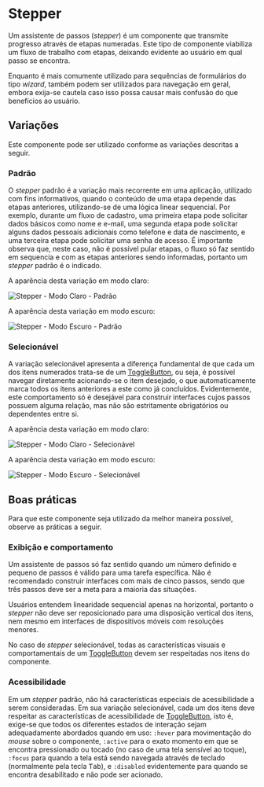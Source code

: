 # Stepper

Um assistente de passos (_stepper_) é um componente que transmite progresso através de etapas numeradas. Este tipo de componente viabiliza um fluxo de trabalho com etapas, deixando evidente ao usuário em qual passo se encontra.

Enquanto é mais comumente utilizado para sequências de formulários do tipo _wizard_, também podem ser utilizados para navegação em geral, embora exija-se cautela caso isso possa causar mais confusão do que benefícios ao usuário.

## Variações

Este componente pode ser utilizado conforme as variações descritas a seguir.

### Padrão

O _stepper_ padrão é a variação mais recorrente em uma aplicação, utilizado com fins informativos, quando o conteúdo de uma etapa depende das etapas anteriores, utilizando-se de uma lógica linear sequencial. Por exemplo, durante um fluxo de cadastro, uma primeira etapa pode solicitar dados básicos como nome e e-mail, uma segunda etapa pode solicitar alguns dados pessoais adicionais como telefone e data de nascimento, e uma terceira etapa pode solicitar uma senha de acesso. É importante observa que, neste caso, não é possível pular etapas, o fluxo só faz sentido em sequencia e com as etapas anteriores sendo informadas, portanto um _stepper_ padrão é o indicado.

A aparência desta variação em modo claro:

![Stepper - Modo Claro - Padrão](~@source/assets/images/component-stepper-light-standard.png)

A aparência desta variação em modo escuro:

![Stepper - Modo Escuro - Padrão](~@source/assets/images/component-stepper-dark-standard.png)

### Selecionável

A variação selecionável apresenta a diferença fundamental de que cada um dos itens numerados trata-se de um [ToggleButton](./toggle-button.md), ou seja, é possível navegar diretamente acionando-se o item desejado, o que automaticamente marca todos os itens anteriores a este como já concluídos. Evidentemente, este comportamento só é desejável para construir interfaces cujos passos possuem alguma relação, mas não são estritamente obrigatórios ou dependentes entre si.

A aparência desta variação em modo claro:

![Stepper - Modo Claro - Selecionável](~@source/assets/images/component-stepper-light-selectable.png)

A aparência desta variação em modo escuro:

![Stepper - Modo Escuro - Selecionável](~@source/assets/images/component-stepper-dark-selectable.png)

## Boas práticas

Para que este componente seja utilizado da melhor maneira possível, observe as práticas a seguir.

### Exibição e comportamento

Um assistente de passos só faz sentido quando um número definido e pequeno de passos é válido para uma tarefa específica. Não é recomendado construir interfaces com mais de cinco passos, sendo que três passos deve ser a meta para a maioria das situações.

Usuários entendem linearidade sequencial apenas na horizontal, portanto o _stepper_ não deve ser reposicionado para uma disposição vertical dos itens, nem mesmo em interfaces de dispositivos móveis com resoluções menores.

No caso de _stepper_ selecionável, todas as características visuais e comportamentais de um [ToggleButton](./toggle-button.md) devem ser respeitadas nos itens do componente.

### Acessibilidade

Em um _stepper_ padrão, não há características especiais de acessibilidade a serem consideradas. Em sua variação selecionável, cada um dos itens deve respeitar as características de acessibilidade de [ToggleButton](./toggle-button.md), isto é, exige-se que todos os diferentes estados de interação sejam adequadamente abordados quando em uso: `:hover` para movimentação do _mouse_ sobre o componente, `:active` para o exato momento em que se encontra pressionado ou tocado (no caso de uma tela sensível ao toque), `:focus` para quando a tela está sendo navegada através de teclado (normalmente pela tecla <kbd>Tab</kbd>), e `:disabled` evidentemente para quando se encontra desabilitado e não pode ser acionado.
